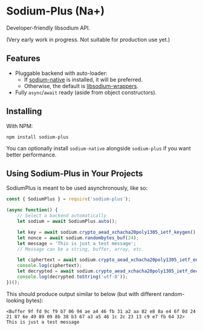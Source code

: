 # Sodium-Plus (Na+)

Developer-friendly libsodium API.

(Very early work in progress. Not suitable for production use yet.)
 
## Features

* Pluggable backend with auto-loader:
   * If [sodium-native](https://github.com/sodium-friends/sodium-native)
      is installed, it will be preferred.
   * Otherwise, the default is [libsodium-wrappers](https://github.com/jedisct1/libsodium.js).
* Fully `async`/`await` ready (aside from object constructors).

## Installing

With NPM:

```terminal
npm install sodium-plus
```

You can optionally install `sodium-native` alongside `sodium-plus` if you
want better performance.

## Using Sodium-Plus in Your Projects

SodiumPlus is meant to be used asynchronously, like so:

```javascript
const { SodiumPlus } = require('sodium-plus');

(async function() {
    // Select a backend automatically
    let sodium = await SodiumPlus.auto();

    let key = await sodium.crypto_aead_xchacha20poly1305_ietf_keygen();
    let nonce = await sodium.randombytes_buf(24);
    let message = 'This is just a test message';
    // Message can be a string, buffer, array, etc.

    let ciphertext = await sodium.crypto_aead_xchacha20poly1305_ietf_encrypt(message, nonce, key);
    console.log(ciphertext);
    let decrypted = await sodium.crypto_aead_xchacha20poly1305_ietf_decrypt(ciphertext, nonce, key);
    console.log(decrypted.toString('utf-8'));
})();
```

This should produce output similar to below (but with different random-looking bytes):

``` 
<Buffer 9f fd 9c f9 b7 06 94 ae a4 46 fb 31 a2 aa 82 e8 8a e4 6f 0d 24 21 87 6e 49 89 09 8b 38 b3 67 a3 a5 46 1c 2c 23 13 c9 e7 fb 64 32>
This is just a test message
```
